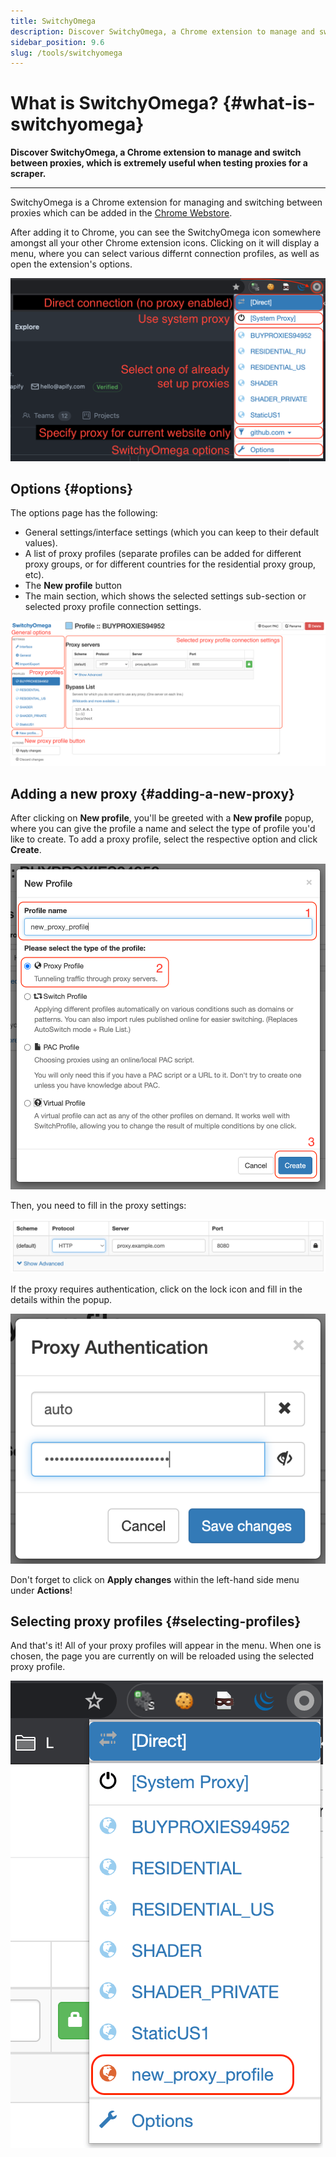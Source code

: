 ```yaml
---
title: SwitchyOmega
description: Discover SwitchyOmega, a Chrome extension to manage and switch between proxies, which is extremely useful when testing proxies for a scraper.
sidebar_position: 9.6
slug: /tools/switchyomega
---
```


# What is SwitchyOmega? {#what-is-switchyomega}

**Discover SwitchyOmega, a Chrome extension to manage and switch between proxies, which is extremely useful when testing proxies for a scraper.**

---

SwitchyOmega is a Chrome extension for managing and switching between proxies which can be added in the [Chrome Webstore](https://chromewebstore.google.com/detail/proxy-switchyomega/padekgcemlokbadohgkifijomclgjgif?pli=1).

After adding it to Chrome, you can see the SwitchyOmega icon somewhere amongst all your other Chrome extension icons. Clicking on it will display a menu, where you can select various differnt connection profiles, as well as open the extension's options.

![The SwitchyOmega interface](./images/switchyomega.png)

## Options {#options}

The options page has the following:

- General settings/interface settings (which you can keep to their default values).
- A list of proxy profiles (separate profiles can be added for different proxy groups, or for different countries for the residential proxy group, etc).
- The **New profile** button
- The main section, which shows the selected settings sub-section or selected proxy profile connection settings.

![SwitchyOmega options page](./images/switchyomega-options.png)

## Adding a new proxy {#adding-a-new-proxy}

After clicking on **New profile**, you'll be greeted with a **New profile** popup, where you can give the profile a name and select the type of profile you'd like to create. To add a proxy profile, select the respective option and click **Create**.

![Adding a proxy profile](./images/switchyomega-proxy-profile.png)

Then, you need to fill in the proxy settings:

![Adding proxy settings](./images/switchyomega-proxy-settings.png)

If the proxy requires authentication, click on the lock icon and fill in the details within the popup.

![Authenticating a proxy](./images/switchyomega-auth.png)

Don't forget to click on **Apply changes** within the left-hand side menu under **Actions**!

## Selecting proxy profiles {#selecting-profiles}

And that's it! All of your proxy profiles will appear in the menu. When one is chosen, the page you are currently on will be reloaded using the selected proxy profile.

![SwitchyOmega menu](./images/switchyomega-menu.png)
